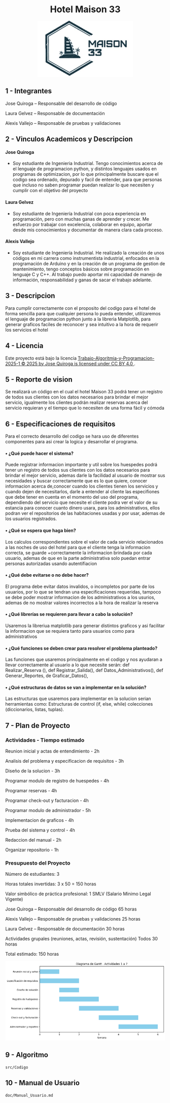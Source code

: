 <div align="center">
  <h1>Hotel Maison 33</h1>
</div>
<div align="center">
  <img src="Logo Hotel.jpg" alt="Logo del Hotel" width="300">
</div>


## 1 - Integrantes

Jose Quiroga – Responsable del desarrollo de código

Laura Gelvez – Responsable de documentación

Alexis Vallejo – Responsable de pruebas y validaciones

## 2 - Vinculos Academicos y Descripcion

#### Jose Quiroga
- Soy estudiante de Ingenieria Industrial. Tengo conocimientos acerca de el lenguaje de programacion python, y distintos lenguajes usados en programas de optimizacion, por lo que principalmente buscare que el codigo sea ordenado, depurado y facil de entender, para que personas que incluso no saben programar puedan realizar lo que necesiten y cumplir con el objetivo del proyecto 

#### Laura Gelvez
- Soy estudiante de Ingeniería Industrial con poca experiencia en programación, pero con muchas ganas de aprender y crecer. Me esfuerzo por trabajar con excelencia, colaborar en equipo, aportar desde mis conocimientos y documentar de manera clara cada proceso.

#### Alexis Vallejo
- Soy estudiante de Ingeniería Industrial. He realizado la creación de unos códigos en mi carrera como instrumentista industrial, enfocados en la programación de Arduino y en la creación de un programa de gestion de mantenimiento, tengo conceptos básicos sobre programación en lenguaje C y C++. Al trabajo puedo aportar mi capacidad de manejo de información, responsabilidad y ganas de sacar el trabajo adelante.

## 3 - Descripcion 
Para cumplir correctamente con el proposito del codigo para el hotel de forma sencilla para que cualquier persona lo pueda entender, utilizaremos el lenguaje de programacion python junto a la libreria Matplotlib, para generar graficos faciles de reconocer y sea intuitivo a la hora de requerir los servicios el hotel 

## 4 - Licencia 
Este proyecto está bajo la licencia [ Trabajo-Algoritmia-y-Programacion-2025-1 © 2025 by Jose Quiroga is licensed under CC BY 4.0 ](https://creativecommons.org/licenses/by/4.0/).

## 5 - Reporte de vision 
Se realizará un código en el cual el hotel Maison 33 podrá tener un registro de todos sus clientes con los datos necesarios para brindar el mejor servicio, igualmente los clientes podrán realizar reservas acerca del servicio requieran y el tiempo que lo necesiten de una forma fácil y cómoda

## 6 - Especificaciones de requisitos
Para el correcto desarrollo del codigo se hara uso de diferentes componentes para asi crear la logica y desarrollar el programa.

#### • ¿Qué puede hacer el sistema? 
Puede registrar informacion importante y util sobre los huespedes podrá tener un registro de todos sus clientes con los datos necesarios para brindar el mejor servicio, ademas darle la facilidad al usuario de mostrar sus necesidades y buscar correctamente que es lo que quiere, conocer informacion acerca de,conocer cuando los clientes tienen los servicios y cuando dejen de necesitarlos, darle a entender al cliente las especifiones que debe tener en cuenta en el momento del uso del programa, dependiendo del servicio que necesite el cliente podra ver el valor de su estancia para conocer cuanto dinero usara, para los administrativos, ellos podran ver el repositorios de las habitaciones usadas y por usar, ademas de los usuarios registrados.

#### • ¿Qué se espera que haga bien? 
Los calculos correspondientes sobre el valor de cada servicio relacionados a las noches de uso del hotel para que el cliente tenga la informacion correcta, se guarde +correctamente la informacion brindada por cada usuario, ademas de que en la parte administrativa solo puedan entrar personas autorizadas usando autentifiacion 

#### • ¿Qué debe evitarse o no debe hacer? 
El programa debe evitar datos invalidos, o incompletos por parte de los usuarios, por lo que se tendran una especificaciones requeridas, tampoco se debe poder mostrar informacion de los administrativos a los usurios, ademas de no mostrar valores incorrectos a la hora de realizar la reserva

#### • ¿Qué librerías se requieren para llevar a cabo la solución? 
Usaremos la libreriua matplotlib para generar distintos graficos y asi facilitar la informacion que se requiera tanto para usuarios como para administrativos

#### • ¿Qué funciones se deben crear para resolver el problema planteado? 
Las funciones que usaremos principalmente en el codigo y nos ayudaran a llevar correctamente al usuario a lo que necesite serán:
def Realizar_Reserva (), def Registrar_Salida(), def Datos_Administrativos(), def Generar_Reportes, de Graficar_Datos(), 

#### • ¿Qué estructuras de datos se van a implementar en la solución? 
Las estructuras que usaremos para implementar en la solucion serian herramientas como:
Estructuras de control (if, else, while) 
colecciones (diccionarios, listas, tuplas).

## 7 - Plan de Proyecto
### Actividades - Tiempo estimado
Reunion inicial y actas de entendimiento - 2h

Analisis del problema y especificacion de requisitos - 3h

Diseño de la solucion - 3h

Programar modulo de registro de huespedes - 4h

Programar reservas - 4h

Programar check-out y facturacion - 4h

Programar modulo de administrador - 5h

Implementacion de graficos - 4h

Prueba del sistema y control - 4h

Redaccion del manual - 2h

Organizar repositorio - 1h


### Presupuesto del Proyecto 
Número de estudiantes: 3

Horas totales invertidas: 3 x 50 = 150 horas

Valor simbólico de práctica profesional: 1 SMLV (Salario Mínimo Legal Vigente)

Jose Quiroga – Responsable del desarrollo de código	65 horas

Alexis Vallejo – Responsable de pruebas y validaciones	25 horas

Laura Gelvez – Responsable de documentación	30 horas

Actividades grupales (reuniones, actas, revisión, sustentación)	Todos	30 horas

Total estimado: 150 horas

![Diagrama de Gantt](Gantt.png)

## 9 - Algoritmo
    src/Codigo

## 10 - Manual de Usuario 
    doc/Manual_Usuario.md
